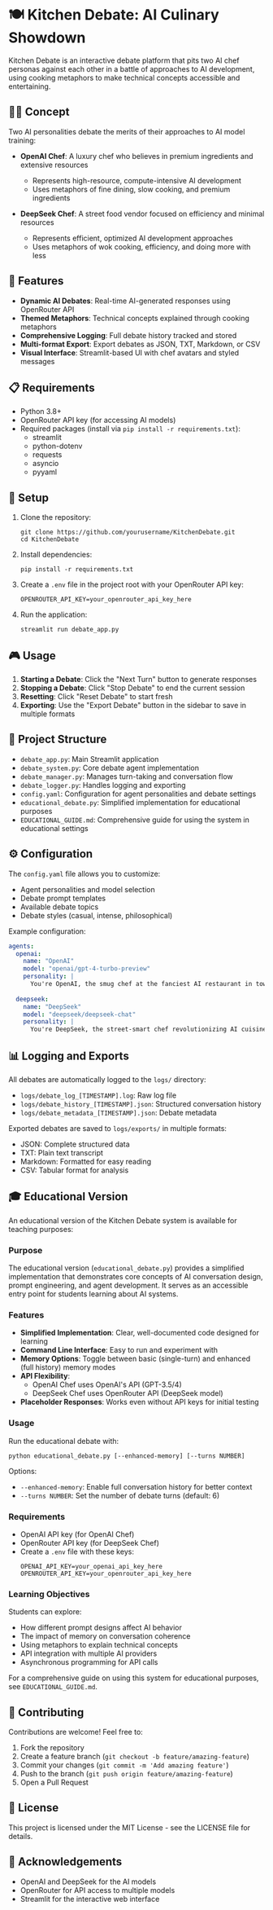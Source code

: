 # 🍽️ Kitchen Debate: AI Culinary Showdown

Kitchen Debate is an interactive debate platform that pits two AI chef personas against each other in a battle of approaches to AI development, using cooking metaphors to make technical concepts accessible and entertaining.

## 👨‍🍳 Concept

Two AI personalities debate the merits of their approaches to AI model training:

- **OpenAI Chef**: A luxury chef who believes in premium ingredients and extensive resources
  - Represents high-resource, compute-intensive AI development
  - Uses metaphors of fine dining, slow cooking, and premium ingredients
  
- **DeepSeek Chef**: A street food vendor focused on efficiency and minimal resources
  - Represents efficient, optimized AI development approaches
  - Uses metaphors of wok cooking, efficiency, and doing more with less

## 🚀 Features

- **Dynamic AI Debates**: Real-time AI-generated responses using OpenRouter API
- **Themed Metaphors**: Technical concepts explained through cooking metaphors
- **Comprehensive Logging**: Full debate history tracked and stored
- **Multi-format Export**: Export debates as JSON, TXT, Markdown, or CSV
- **Visual Interface**: Streamlit-based UI with chef avatars and styled messages

## 📋 Requirements

- Python 3.8+
- OpenRouter API key (for accessing AI models)
- Required packages (install via `pip install -r requirements.txt`):
  - streamlit
  - python-dotenv
  - requests
  - asyncio
  - pyyaml

## 🔧 Setup

1. Clone the repository:
   ```
   git clone https://github.com/yourusername/KitchenDebate.git
   cd KitchenDebate
   ```

2. Install dependencies:
   ```
   pip install -r requirements.txt
   ```

3. Create a `.env` file in the project root with your OpenRouter API key:
   ```
   OPENROUTER_API_KEY=your_openrouter_api_key_here
   ```

4. Run the application:
   ```
   streamlit run debate_app.py
   ```

## 🎮 Usage

1. **Starting a Debate**: Click the "Next Turn" button to generate responses
2. **Stopping a Debate**: Click "Stop Debate" to end the current session
3. **Resetting**: Click "Reset Debate" to start fresh
4. **Exporting**: Use the "Export Debate" button in the sidebar to save in multiple formats

## 🧩 Project Structure

- `debate_app.py`: Main Streamlit application
- `debate_system.py`: Core debate agent implementation
- `debate_manager.py`: Manages turn-taking and conversation flow
- `debate_logger.py`: Handles logging and exporting
- `config.yaml`: Configuration for agent personalities and debate settings
- `educational_debate.py`: Simplified implementation for educational purposes
- `EDUCATIONAL_GUIDE.md`: Comprehensive guide for using the system in educational settings

## ⚙️ Configuration

The `config.yaml` file allows you to customize:

- Agent personalities and model selection
- Debate prompt templates
- Available debate topics
- Debate styles (casual, intense, philosophical)

Example configuration:

```yaml
agents:
  openai:
    name: "OpenAI"
    model: "openai/gpt-4-turbo-preview"
    personality: |
      You're OpenAI, the smug chef at the fanciest AI restaurant in town...
      
  deepseek:
    name: "DeepSeek"
    model: "deepseek/deepseek-chat"
    personality: |
      You're DeepSeek, the street-smart chef revolutionizing AI cuisine...
```

## 📊 Logging and Exports

All debates are automatically logged to the `logs/` directory:

- `logs/debate_log_[TIMESTAMP].log`: Raw log file
- `logs/debate_history_[TIMESTAMP].json`: Structured conversation history
- `logs/debate_metadata_[TIMESTAMP].json`: Debate metadata

Exported debates are saved to `logs/exports/` in multiple formats:
- JSON: Complete structured data
- TXT: Plain text transcript
- Markdown: Formatted for easy reading
- CSV: Tabular format for analysis

## 🎓 Educational Version

An educational version of the Kitchen Debate system is available for teaching purposes:

### Purpose
The educational version (`educational_debate.py`) provides a simplified implementation that demonstrates core concepts of AI conversation design, prompt engineering, and agent development. It serves as an accessible entry point for students learning about AI systems.

### Features
- **Simplified Implementation**: Clear, well-documented code designed for learning
- **Command Line Interface**: Easy to run and experiment with
- **Memory Options**: Toggle between basic (single-turn) and enhanced (full history) memory modes
- **API Flexibility**: 
  - OpenAI Chef uses OpenAI's API (GPT-3.5/4)
  - DeepSeek Chef uses OpenRouter API (DeepSeek model)
- **Placeholder Responses**: Works even without API keys for initial testing

### Usage
Run the educational debate with:
```
python educational_debate.py [--enhanced-memory] [--turns NUMBER]
```

Options:
- `--enhanced-memory`: Enable full conversation history for better context
- `--turns NUMBER`: Set the number of debate turns (default: 6)

### Requirements
- OpenAI API key (for OpenAI Chef)
- OpenRouter API key (for DeepSeek Chef)
- Create a `.env` file with these keys:
  ```
  OPENAI_API_KEY=your_openai_api_key_here
  OPENROUTER_API_KEY=your_openrouter_api_key_here
  ```

### Learning Objectives
Students can explore:
- How different prompt designs affect AI behavior
- The impact of memory on conversation coherence
- Using metaphors to explain technical concepts
- API integration with multiple AI providers
- Asynchronous programming for API calls

For a comprehensive guide on using this system for educational purposes, see `EDUCATIONAL_GUIDE.md`.

## 🤝 Contributing

Contributions are welcome! Feel free to:

1. Fork the repository
2. Create a feature branch (`git checkout -b feature/amazing-feature`)
3. Commit your changes (`git commit -m 'Add amazing feature'`)
4. Push to the branch (`git push origin feature/amazing-feature`)
5. Open a Pull Request

## 📜 License

This project is licensed under the MIT License - see the LICENSE file for details.

## 🙏 Acknowledgements

- OpenAI and DeepSeek for the AI models
- OpenRouter for API access to multiple models
- Streamlit for the interactive web interface 
